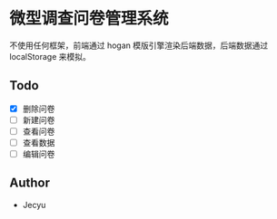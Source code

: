 # 微型调查问卷管理系统

不使用任何框架，前端通过 hogan 模版引擎渲染后端数据，后端数据通过 localStorage 来模拟。

## Todo

* [x] 删除问卷
* [ ] 新建问卷
* [ ] 查看问卷
* [ ] 查看数据
* [ ] 编辑问卷

## Author

* Jecyu
